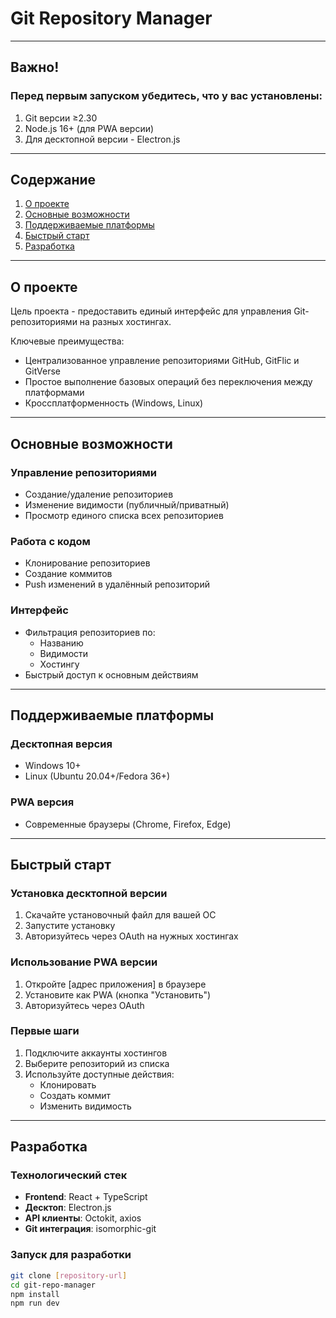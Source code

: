 # Git Repository Manager

---

## Важно!  
### Перед первым запуском убедитесь, что у вас установлены:  
1. Git версии ≥2.30  
2. Node.js 16+ (для PWA версии)  
3. Для десктопной версии - Electron.js  

---

## Содержание  
1. [О проекте](#о-проекте)  
2. [Основные возможности](#основные-возможности)  
3. [Поддерживаемые платформы](#поддерживаемые-платформы)  
4. [Быстрый старт](#быстрый-старт)  
5. [Разработка](#разработка)  

---

## О проекте  
Цель проекта - предоставить единый интерфейс для управления Git-репозиториями на разных хостингах.  

Ключевые преимущества:  
- Централизованное управление репозиториями GitHub, GitFlic и GitVerse  
- Простое выполнение базовых операций без переключения между платформами  
- Кроссплатформенность (Windows, Linux)  

---

## Основные возможности  

### Управление репозиториями  
- Создание/удаление репозиториев  
- Изменение видимости (публичный/приватный)  
- Просмотр единого списка всех репозиториев  

### Работа с кодом  
- Клонирование репозиториев  
- Создание коммитов  
- Push изменений в удалённый репозиторий  

### Интерфейс  
- Фильтрация репозиториев по:  
  - Названию  
  - Видимости  
  - Хостингу  
- Быстрый доступ к основным действиям  

---

## Поддерживаемые платформы  

### Десктопная версия  
- Windows 10+  
- Linux (Ubuntu 20.04+/Fedora 36+)  

### PWA версия  
- Современные браузеры (Chrome, Firefox, Edge)  

---

## Быстрый старт  

### Установка десктопной версии  
1. Скачайте установочный файл для вашей ОС  
2. Запустите установку  
3. Авторизуйтесь через OAuth на нужных хостингах  

### Использование PWA версии  
1. Откройте [адрес приложения] в браузере  
2. Установите как PWA (кнопка "Установить")  
3. Авторизуйтесь через OAuth  

### Первые шаги  
1. Подключите аккаунты хостингов  
2. Выберите репозиторий из списка  
3. Используйте доступные действия:  
   - Клонировать  
   - Создать коммит  
   - Изменить видимость  

---

## Разработка  

### Технологический стек  
- **Frontend**: React + TypeScript  
- **Десктоп**: Electron.js  
- **API клиенты**: Octokit, axios  
- **Git интеграция**: isomorphic-git  

### Запуск для разработки  
```bash
git clone [repository-url]
cd git-repo-manager
npm install
npm run dev
```

